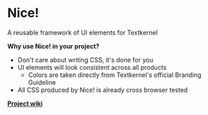 # Nice!

A reusable framework of UI elements for Textkernel

__Why use Nice! in your project?__
* Don't care about writing CSS, it's done for you
* UI elements will look consistent across all products
  * Colors are taken directly from Textkernel's official Branding Guideline
* All CSS produced by Nice! is already cross browser tested

[__Project wiki__](http://tkgit-01.textkernel.local/bernardini/nice/wikis/home)